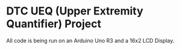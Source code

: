 # DTC UEQ (Upper Extremity Quantifier) Project

All code is being run on an Arduino Uno R3 and a 16x2 LCD Display.
